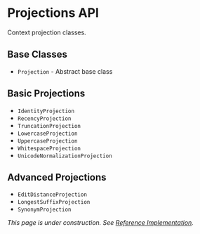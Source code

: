 # Projections API

Context projection classes.

## Base Classes

- `Projection` - Abstract base class

## Basic Projections

- `IdentityProjection`
- `RecencyProjection`
- `TruncationProjection`
- `LowercaseProjection`
- `UppercaseProjection`
- `WhitespaceProjection`
- `UnicodeNormalizationProjection`

## Advanced Projections

- `EditDistanceProjection`
- `LongestSuffixProjection`
- `SynonymProjection`

_This page is under construction. See [Reference Implementation](../projection-system/implementation.md)._
